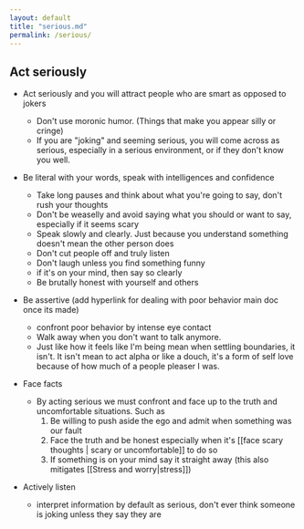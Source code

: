 ```yaml
---
layout: default
title: "serious.md"
permalink: /serious/
---
```


## Act seriously

- Act seriously and you will attract people who are smart as opposed to jokers
	- Don't use moronic humor. (Things that make you appear silly or cringe)
	- If you are "joking" and seeming serious, you will come across as serious, especially in a serious environment, or if they don't know you well.


- Be literal with your words, speak with intelligences and confidence
	- Take long pauses and think about what you're going to say, don't rush your thoughts
	- Don't be weaselly and avoid saying what you should or want to say, especially if it seems scary
	- Speak slowly and clearly. Just because you understand something doesn't mean the other person does
	- Don't cut people off and truly listen
	- Don't laugh unless you find something funny
	- if it's on your mind, then say so clearly
	- Be brutally honest with yourself and others

- Be assertive (add hyperlink for dealing with poor behavior main doc once its made)
	- confront poor behavior by intense eye contact 
	- Walk away when you don't want to talk anymore.
	- Just like how it feels like I'm being mean when settling boundaries, it isn't. It isn't mean to act alpha or like a douch, it's a form of self love because of how much of a people pleaser I was.

-  Face facts
	- By acting serious we must confront and face up to the truth and uncomfortable situations. Such as 
		1. Be willing to push aside the ego and admit when something was our fault
		2. Face the truth and be honest especially when it's [[face scary thoughts | scary or uncomfortable]] to do so
		3. If something is on your mind say it straight away (this also mitigates [[Stress and worry|stress]])
- Actively listen 
	- interpret information by default as serious, don't ever think someone is joking unless they say they are
